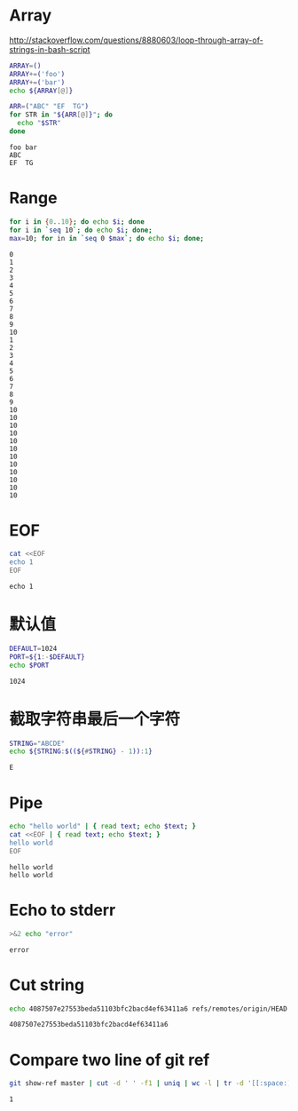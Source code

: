 
# Array
http://stackoverflow.com/questions/8880603/loop-through-array-of-strings-in-bash-script


```bash
ARRAY=()
ARRAY+=('foo')
ARRAY+=('bar')
echo ${ARRAY[@]}

ARR=("ABC" "EF  TG")
for STR in "${ARR[@]}"; do
  echo "$STR"
done
```

    foo bar
    ABC
    EF  TG


# Range


```bash
for i in {0..10}; do echo $i; done
for i in `seq 10`; do echo $i; done;
max=10; for in in `seq 0 $max`; do echo $i; done;
```

    0
    1
    2
    3
    4
    5
    6
    7
    8
    9
    10
    1
    2
    3
    4
    5
    6
    7
    8
    9
    10
    10
    10
    10
    10
    10
    10
    10
    10
    10
    10
    10


# EOF


```bash
cat <<EOF
echo 1
EOF
```

    echo 1


# 默认值


```bash
DEFAULT=1024
PORT=${1:-$DEFAULT}
echo $PORT
```

    1024


# 截取字符串最后一个字符


```bash
STRING="ABCDE"
echo ${STRING:$((${#STRING} - 1)):1}
```

    E


# Pipe


```bash
echo "hello world" | { read text; echo $text; }
cat <<EOF | { read text; echo $text; }
hello world
EOF
```

    hello world
    hello world


# Echo to stderr


```bash
>&2 echo "error"
```

    error


# Cut string


```bash
echo 4087507e27553beda51103bfc2bacd4ef63411a6 refs/remotes/origin/HEAD | cut -d ' ' -f1
```

    4087507e27553beda51103bfc2bacd4ef63411a6


# Compare two line of git ref


```bash
git show-ref master | cut -d ' ' -f1 | uniq | wc -l | tr -d '[[:space:]]'
```

    1
